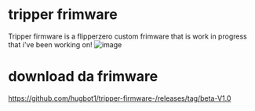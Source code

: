 # tripper frimware

Tripper firmware is a flipperzero custom frimware that is work in progress that i've been working on!
![image](https://github.com/hugbot1/tripper-firmware-/assets/132775034/877a493a-d60a-4a7a-be52-91ddbb2609c8)

# download da frimware
https://github.com/hugbot1/tripper-firmware-/releases/tag/beta-V1.0
